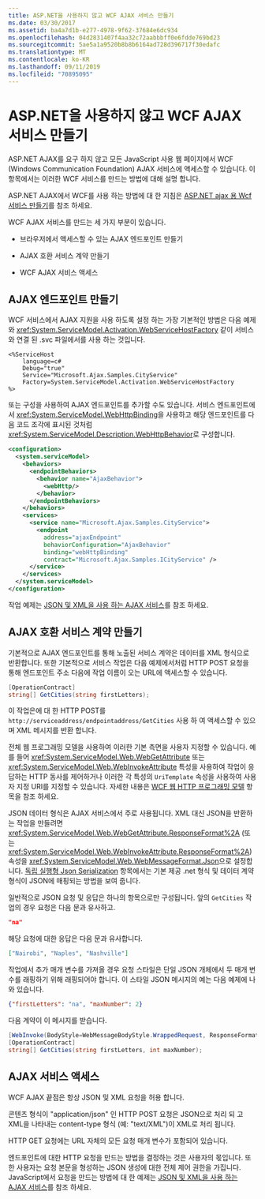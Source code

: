 ```yaml
---
title: ASP.NET을 사용하지 않고 WCF AJAX 서비스 만들기
ms.date: 03/30/2017
ms.assetid: ba4a7d1b-e277-4978-9f62-37684e6dc934
ms.openlocfilehash: 04d2831407f4aa32c72aabbbff0e6fdde769bd23
ms.sourcegitcommit: 5ae5a1a9520b8b8b6164ad728d396717f30edafc
ms.translationtype: MT
ms.contentlocale: ko-KR
ms.lasthandoff: 09/11/2019
ms.locfileid: "70895095"
---
```

# <a name="creating-wcf-ajax-services-without-aspnet"></a>ASP.NET을 사용하지 않고 WCF AJAX 서비스 만들기
ASP.NET AJAX를 요구 하지 않고 모든 JavaScript 사용 웹 페이지에서 WCF (Windows Communication Foundation) AJAX 서비스에 액세스할 수 있습니다. 이 항목에서는 이러한 WCF 서비스를 만드는 방법에 대해 설명 합니다.  
  
 ASP.NET AJAX에서 WCF를 사용 하는 방법에 대 한 지침은 [ASP.NET ajax 용 Wcf 서비스 만들기](../../../../docs/framework/wcf/feature-details/creating-wcf-services-for-aspnet-ajax.md)를 참조 하세요.  
  
 WCF AJAX 서비스를 만드는 세 가지 부분이 있습니다.  
  
- 브라우저에서 액세스할 수 있는 AJAX 엔드포인트 만들기  
  
- AJAX 호환 서비스 계약 만들기  
  
- WCF AJAX 서비스 액세스  
  
## <a name="creating-an-ajax-endpoint"></a>AJAX 엔드포인트 만들기  
 WCF 서비스에서 AJAX 지원을 사용 하도록 설정 하는 가장 기본적인 방법은 다음 예제와 <xref:System.ServiceModel.Activation.WebServiceHostFactory> 같이 서비스와 연결 된 .svc 파일에서를 사용 하는 것입니다.  
  
```text
<%ServiceHost   
    language=c#  
    Debug="true"  
    Service="Microsoft.Ajax.Samples.CityService"  
    Factory=System.ServiceModel.Activation.WebServiceHostFactory  
%>  
```  
  
 또는 구성을 사용하여 AJAX 엔드포인트를 추가할 수도 있습니다. 서비스 엔드포인트에서 <xref:System.ServiceModel.WebHttpBinding>을 사용하고 해당 엔드포인트를 다음 코드 조각에 표시된 것처럼 <xref:System.ServiceModel.Description.WebHttpBehavior>로 구성합니다.  
  
```xml  
<configuration>  
  <system.serviceModel>  
    <behaviors>  
      <endpointBehaviors>  
        <behavior name="AjaxBehavior">  
          <webHttp/>  
        </behavior>  
      </endpointBehaviors>  
    </behaviors>  
    <services>  
      <service name="Microsoft.Ajax.Samples.CityService">  
        <endpoint   
          address="ajaxEndpoint"  
          behaviorConfiguration="AjaxBehavior"  
          binding="webHttpBinding"  
          contract="Microsoft.Ajax.Samples.ICityService" />  
      </service>  
    </services>  
  </system.serviceModel>  
</configuration>  
```  
  
 작업 예제는 [JSON 및 XML을 사용 하는 AJAX 서비스](../../../../docs/framework/wcf/samples/ajax-service-with-json-and-xml-sample.md)를 참조 하세요.  
  
## <a name="creating-an-ajax-compatible-service-contract"></a>AJAX 호환 서비스 계약 만들기  
 기본적으로 AJAX 엔드포인트를 통해 노출된 서비스 계약은 데이터를 XML 형식으로 반환합니다. 또한 기본적으로 서비스 작업은 다음 예제에서처럼 HTTP POST 요청을 통해 엔드포인트 주소 다음에 작업 이름이 오는 URL에 액세스할 수 있습니다.  
  
```csharp
[OperationContract]  
string[] GetCities(string firstLetters);  
```  
  
 이 작업은에 대 한 HTTP POST를 `http://serviceaddress/endpointaddress/GetCities` 사용 하 여 액세스할 수 있으며 XML 메시지를 반환 합니다.  
  
 전체 웹 프로그래밍 모델을 사용하여 이러한 기본 측면을 사용자 지정할 수 있습니다. 예를 들어 <xref:System.ServiceModel.Web.WebGetAttribute> 또는 <xref:System.ServiceModel.Web.WebInvokeAttribute> 특성을 사용하여 작업이 응답하는 HTTP 동사를 제어하거나 이러한 각 특성의 `UriTemplate` 속성을 사용하여 사용자 지정 URI를 지정할 수 있습니다. 자세한 내용은 [WCF 웹 HTTP 프로그래밍 모델](../../../../docs/framework/wcf/feature-details/wcf-web-http-programming-model.md) 항목을 참조 하세요.  
  
 JSON 데이터 형식은 AJAX 서비스에서 주로 사용됩니다. XML 대신 JSON을 반환하는 작업을 만들려면 <xref:System.ServiceModel.Web.WebGetAttribute.ResponseFormat%2A> (또는 <xref:System.ServiceModel.Web.WebInvokeAttribute.ResponseFormat%2A>) 속성을 <xref:System.ServiceModel.Web.WebMessageFormat.Json>으로 설정합니다. [독립 실행형 Json Serialization](../../../../docs/framework/wcf/feature-details/stand-alone-json-serialization.md) 항목에서는 기본 제공 .net 형식 및 데이터 계약 형식이 JSON에 매핑되는 방법을 보여 줍니다.  
  
 일반적으로 JSON 요청 및 응답은 하나의 항목으로만 구성됩니다. 앞의 `GetCities` 작업의 경우 요청은 다음 문과 유사하고.  
  
```json
"na"  
```  
  
 해당 요청에 대한 응답은 다음 문과 유사합니다.  
  
```json
["Nairobi", "Naples", "Nashville"]  
```  
  
 작업에서 추가 매개 변수를 가져올 경우 요청 스타일은 단일 JSON 개체에서 두 매개 변수를 래핑하기 위해 래핑되어야 합니다. 이 스타일 JSON 메시지의 예는 다음 예제에 나와 있습니다.  
  
```json  
{"firstLetters": "na", "maxNumber": 2}  
```  
  
 다음 계약이 이 메시지를 받습니다.  
  
```csharp
[WebInvoke(BodyStyle=WebMessageBodyStyle.WrappedRequest, ResponseFormat=WebMessageFormat.Json)]  
[OperationContract]  
string[] GetCities(string firstLetters, int maxNumber);  
```  
  
## <a name="accessing-ajax-services"></a>AJAX 서비스 액세스  
 WCF AJAX 끝점은 항상 JSON 및 XML 요청을 허용 합니다.  
  
 콘텐츠 형식이 "application/json" 인 HTTP POST 요청은 JSON으로 처리 되 고 XML을 나타내는 content-type 형식 (예: "text/XML")이 XML로 처리 됩니다.  
  
 HTTP GET 요청에는 URL 자체의 모든 요청 매개 변수가 포함되어 있습니다.  
  
 엔드포인트에 대한 HTTP 요청을 만드는 방법을 결정하는 것은 사용자의 몫입니다. 또한 사용자는 요청 본문을 형성하는 JSON 생성에 대한 전체 제어 권한을 가집니다. JavaScript에서 요청을 만드는 방법에 대 한 예제는 [JSON 및 XML을 사용 하는 AJAX 서비스](../../../../docs/framework/wcf/samples/ajax-service-with-json-and-xml-sample.md)를 참조 하세요.
